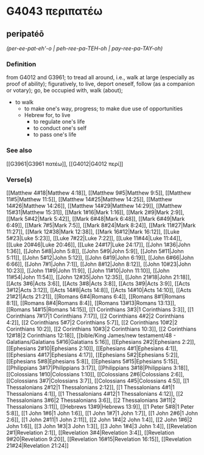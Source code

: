 # G4043 περιπατέω

## peripatéō

_(per-ee-pat-eh'-o | peh-ree-pa-TEH-oh | pay-ree-pa-TAY-oh)_

### Definition

from G4012 and G3961; to tread all around, i.e., walk at large (especially as proof of ability); figuratively, to live, deport oneself, follow (as a companion or votary); go, be occupied with, walk (about); 

- to walk
  - to make one's way, progress; to make due use of opportunities
  - Hebrew for, to live
    - to regulate one's life
    - to conduct one's self
    - to pass one's life

### See also

[[G3961|G3961 πατέω]], [[G4012|G4012 περί]]

### Verse(s)

[[Matthew 4#18|Matthew 4:18]], [[Matthew 9#5|Matthew 9:5]], [[Matthew 11#5|Matthew 11:5]], [[Matthew 14#25|Matthew 14:25]], [[Matthew 14#26|Matthew 14:26]], [[Matthew 14#29|Matthew 14:29]], [[Matthew 15#31|Matthew 15:31]], [[Mark 1#16|Mark 1:16]], [[Mark 2#9|Mark 2:9]], [[Mark 5#42|Mark 5:42]], [[Mark 6#48|Mark 6:48]], [[Mark 6#49|Mark 6:49]], [[Mark 7#5|Mark 7:5]], [[Mark 8#24|Mark 8:24]], [[Mark 11#27|Mark 11:27]], [[Mark 12#38|Mark 12:38]], [[Mark 16#12|Mark 16:12]], [[Luke 5#23|Luke 5:23]], [[Luke 7#22|Luke 7:22]], [[Luke 11#44|Luke 11:44]], [[Luke 20#46|Luke 20:46]], [[Luke 24#17|Luke 24:17]], [[John 1#36|John 1:36]], [[John 5#8|John 5:8]], [[John 5#9|John 5:9]], [[John 5#11|John 5:11]], [[John 5#12|John 5:12]], [[John 6#19|John 6:19]], [[John 6#66|John 6:66]], [[John 7#1|John 7:1]], [[John 8#12|John 8:12]], [[John 10#23|John 10:23]], [[John 11#9|John 11:9]], [[John 11#10|John 11:10]], [[John 11#54|John 11:54]], [[John 12#35|John 12:35]], [[John 21#18|John 21:18]], [[Acts 3#6|Acts 3:6]], [[Acts 3#8|Acts 3:8]], [[Acts 3#9|Acts 3:9]], [[Acts 3#12|Acts 3:12]], [[Acts 14#8|Acts 14:8]], [[Acts 14#10|Acts 14:10]], [[Acts 21#21|Acts 21:21]], [[Romans 6#4|Romans 6:4]], [[Romans 8#1|Romans 8:1]], [[Romans 8#4|Romans 8:4]], [[Romans 13#13|Romans 13:13]], [[Romans 14#15|Romans 14:15]], [[1 Corinthians 3#3|1 Corinthians 3:3]], [[1 Corinthians 7#17|1 Corinthians 7:17]], [[2 Corinthians 4#2|2 Corinthians 4:2]], [[2 Corinthians 5#7|2 Corinthians 5:7]], [[2 Corinthians 10#2|2 Corinthians 10:2]], [[2 Corinthians 10#3|2 Corinthians 10:3]], [[2 Corinthians 12#18|2 Corinthians 12:18]], [[bible/King James/new testament/48 - Galatians/Galatians 5#16|Galatians 5:16]], [[Ephesians 2#2|Ephesians 2:2]], [[Ephesians 2#10|Ephesians 2:10]], [[Ephesians 4#1|Ephesians 4:1]], [[Ephesians 4#17|Ephesians 4:17]], [[Ephesians 5#2|Ephesians 5:2]], [[Ephesians 5#8|Ephesians 5:8]], [[Ephesians 5#15|Ephesians 5:15]], [[Philippians 3#17|Philippians 3:17]], [[Philippians 3#18|Philippians 3:18]], [[Colossians 1#10|Colossians 1:10]], [[Colossians 2#6|Colossians 2:6]], [[Colossians 3#7|Colossians 3:7]], [[Colossians 4#5|Colossians 4:5]], [[1 Thessalonians 2#12|1 Thessalonians 2:12]], [[1 Thessalonians 4#1|1 Thessalonians 4:1]], [[1 Thessalonians 4#12|1 Thessalonians 4:12]], [[2 Thessalonians 3#6|2 Thessalonians 3:6]], [[2 Thessalonians 3#11|2 Thessalonians 3:11]], [[Hebrews 13#9|Hebrews 13:9]], [[1 Peter 5#8|1 Peter 5:8]], [[1 John 1#6|1 John 1:6]], [[1 John 1#7|1 John 1:7]], [[1 John 2#6|1 John 2:6]], [[1 John 2#11|1 John 2:11]], [[2 John 1#4|2 John 1:4]], [[2 John 1#6|2 John 1:6]], [[3 John 1#3|3 John 1:3]], [[3 John 1#4|3 John 1:4]], [[Revelation 2#1|Revelation 2:1]], [[Revelation 3#4|Revelation 3:4]], [[Revelation 9#20|Revelation 9:20]], [[Revelation 16#15|Revelation 16:15]], [[Revelation 21#24|Revelation 21:24]]